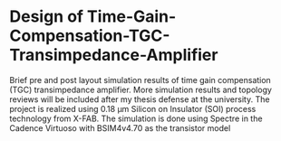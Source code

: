 # Design of Time-Gain-Compensation-TGC-Transimpedance-Amplifier

Brief pre and post layout simulation results of time gain compensation (TGC) transimpedance amplifier.
More simulation results and topology reviews will be included after my thesis defense at the university.
The project is realized using 0.18 µm Silicon on Insulator (SOI) process technology from X-FAB. 
The simulation is done using Spectre in the Cadence Virtuoso with BSIM4v4.70 as the transistor model
